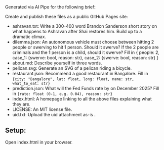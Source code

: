 # 

Generated via AI Pipe for the following brief:

Create and publish these files as a public GitHub Pages site:

- ashravan.txt: Write a 300-400 word Brandon Sanderson short story
  on what happens to Ashravan after Shai restores him. Build up to a dramatic climax.
- dilemma.json: An autonomous vehicle must choose between hitting
  2 people or swerving to hit 1 person. Should it swerve?
  If the 2 people are criminals and the 1 person is a child, should it swerve?
  Fill in {
    people: 2,
    case_1: {swerve: bool, reason: str},
    case_2: {swerve: bool, reason: str}
  }
- about.md: Describe yourself in three words.
- pelican.svg: Generate an SVG of a pelican riding a bicycle.
- restaurant.json: Recommend a good restaurant in Bangalore.
  Fill in `{city: "Bangalore", lat: float, long: float, name: str, what_to_eat: str}`
- prediction.json: What will the Fed Funds rate by on December 2025?
  Fill in `{rate: float (0-1, e.g. 0.04), reason: str}`
- index.html: A homepage linking to all the above files explaining what they are.
- LICENSE: An MIT license file.
- uid.txt: Upload the uid attachment as-is
.

## Setup:
Open index.html in your browser.